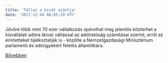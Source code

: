 ```yaml
---
title: 'Tállai a kivát ajánlja'
date: '2017-12-04 08:05:29 UTC'
---
```


Jövőre több mint 70 ezer vállalkozás spórolhat meg jelentős közterhet a kisvállalati adóra (kiva) váltással az adóhatóság számításai szerint, erről az érintetteket tájékoztatják is - közölte a Nemzetgazdasági Minisztérium parlamenti és adóügyekért felelős államtitkára.


[Bővebben](http://ift.tt/2Aq7t58)
